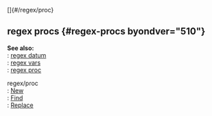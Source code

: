 []{#/regex/proc}    
## regex procs {#regex-procs byondver="510"}    
**See also:**    
:   [regex datum](/ref/regex/regex.md)    
:   [regex vars](/ref/regex/var/var.md)    
:   [regex proc](/ref/proc/regex/regex.md)    
<!-- -->    
regex/proc    
:   [New](/ref/proc/regex/regex.md)    
:   [Find](/ref/regex/proc/Find/Find.md)    
:   [Replace](/ref/regex/proc/Replace/Replace.md)  